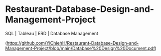# Restaurant-Database-Design-and-Management-Project
SQL |  Tableau |  ERD | Database Management


(https://github.com/YiChiehH/Restaurant-Database-Design-and-Management-Project/blob/main/Database%20Design%20Document.pdf)
